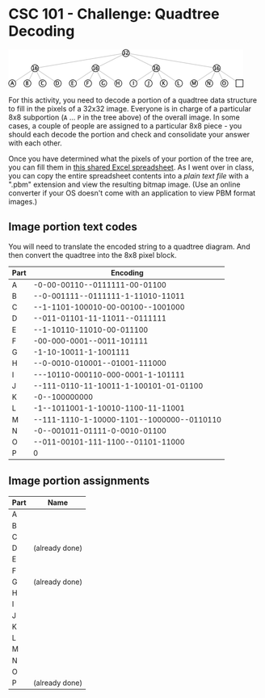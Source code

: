 # CSC 101 - Challenge: Quadtree Decoding

![Overall 32x32 quad tree](qdt-tree.png)

For this activity, you need to decode a portion of a quadtree data structure to fill in the pixels of a 32x32 image. Everyone is in charge of a particular 8x8 subportion (`A` ... `P` in the tree above) of the overall image. In some cases, a couple of people are assigned to a particular 8x8 piece - you should each decode the portion and check and consolidate your answer with each other.

Once you have determined what the pixels of your portion of the tree are, you can fill them in [this shared Excel spreadsheet](https://berrycollege2-my.sharepoint.com/:x:/g/personal/nhamid_berry_edu/EbkFvuglNZlDnLH6U1reMOMBB4Xstwxp5oQrmEyNudylYw?e=NSdnA0). As I went over in class, you can copy the entire spreadsheet contents into a *plain text file* with a ".pbm" extension and view the resulting bitmap image. (Use an online converter if your OS doesn't come with an application to view PBM format images.)

## Image portion text codes

You will need to translate the encoded string to a quadtree diagram. And then convert the quadtree into the 8x8 pixel block.

|Part|Encoding|
|-|----------------|
A |	-0-00-00110--0111111-00-01100
B |	--0-001111--0111111-1-11010-11011
C | --1-1101-100010-00-00100--1001000
D | --011-01101-11-11011--0111111
E | --1-10110-11010-00-011100
F | -00-000-0001--0011-101111
G | -1-10-10011-1-1001111
H | --0-0010-010001--01001-111000
I | ---10110-000110-000-0001-1-101111
J | --111-0110-11-10011-1-100101-01-01100
K | -0--100000000
L | -1--1011001-1-10010-1100-11-11001
M | --111-1110-1-10000-1101--1000000--0110110
N | -0--001011-01111-0-0010-01100
O | --011-00101-111-1100--01101-11000
P | 0



## Image portion assignments

|Part|Name|
|-|----------------|
A | 
B | 
C | 
D |    (already done)
E | 
F | 
G |    (already done)
H | 
I | 
J | 
K | 
L | 
M | 
N | 
O | 
P |    (already done)

